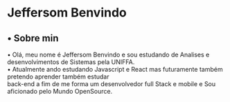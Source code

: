 <h1>Jeffersom Benvindo </h1>

<h2>• Sobre min</h2>
<p> • Olá, meu nome é Jeffersom Benvindo e sou estudando de Analises e desenvolvimentos de Sistemas pela UNIFFA.<br>
• Atualmente ando estudando Javascript e React mas futuramente também pretendo aprender também estudar<br> 
 back-end a fim de me forma um desenvolvedor full Stack e mobile e
 Sou aficionado pelo Mundo OpenSource.</p>


